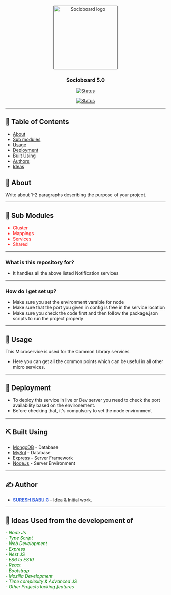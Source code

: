 <p align="center">
  <a href="" rel="noopener">
 <img width=200px height=200px src="https://i.imgur.com/zJHrgwr.png" alt="Socioboard logo"></a>
</p>

<h3 align="center">Socioboard 5.0</h3>

<div align="center">

[![Status](https://img.shields.io/badge/status-active-success.svg)]()

</div>
<div align="center">

[![Status](https://img.shields.io/badge/-Publish%20Micorservice-gray)]()

</div>

---

## 📝 Table of Contents

- [About]()
- [Sub modules]()
- [Usage]()
- [Deployment]()
- [Built Using]()
- [Authors]()
- [Ideas]()

## 🧐 About

Write about 1-2 paragraphs describing the purpose of your project.

---

## 🏁 Sub Modules

<ul style="color:red">
  <li>Cluster</li>
  <li>Mappings</li>
  <li>Services</li>
  <li>Shared</li>
</ul>

---

### What is this repository for?

- It handles all the above listed Notification services

---

### How do I get set up?

- Make sure you set the environment varaible for node
- Make sure that the port you given in config is free in the service location
- Make sure you check the code first and then follow the package.json scripts to run the project properly

---

## 🎈 Usage

This Microservice is used for the Common Library services

- Here you can get all the common points which can be useful in all other micro services.

---

## 🚀 Deployment

- To deploy this service in live or Dev server you need to check the port availability based on the environement.
- Before checking that, it's compulsory to set the node environment

---

## ⛏️ Built Using

- [MongoDB](https://www.mongodb.com/) - Database
- [MySql](https://www.mySql.com/) - Database
- [Express](https://expressjs.com/) - Server Framework
- [NodeJs](https://nodejs.org/en/) - Server Environment

---

## ✍️ Author

- [<b style="color:royalblue">SURESH BABU G</b>](https://github.com/sureshbabu1995) - Idea & Initial work.

---

## 🎉 Ideas Used from the developement of

<i style="color:green">
- Node Js <br />
- Type Script <br />
- Web Development <br />
- Express <br />
- Nest JS <br />
- ES6 to ES10 <br />
- React <br />
- Bootstrap <br />
- Mozilla Development <br />
- Time complexity & Advanced JS <br />
- Other Projects lacking features <br />
</li>
